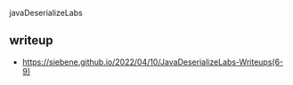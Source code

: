 javaDeserializeLabs

## writeup
- https://siebene.github.io/2022/04/10/JavaDeserializeLabs-Writeups(6-9)
